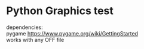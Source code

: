 # Python Graphics test
dependencies: <br/>
pygame https://www.pygame.org/wiki/GettingStarted <br/>
works with any OFF file <br/>
